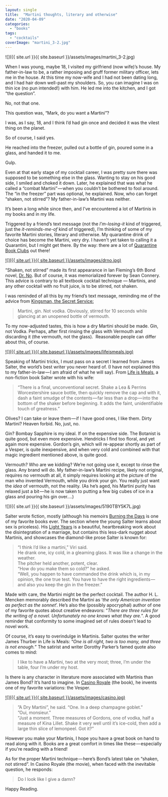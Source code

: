 ```yaml
---
layout: single
title:  "Martini thoughts, literary and otherwise"
date: "2020-04-09"
categories: 
  - "books"
tags: 
  - "cocktails"
coverImage: "martini_3-2.jpg"
---
```


![]({{ site.url }}{{ site.baseurl }}/assets/images/martini_3-2.jpg)

When I was young, maybe 18, I visited my girlfriend (now wife)’s house. My father-in-law to be, a rather imposing and gruff former military officer, lets me in the house. At this time my now-wife and I had not been dating long, and I had hair down well-past my shoulders. So, you can imagine I was on thin ice (no pun intended!) with him. He led me into the kitchen, and I got “the question”. 

No, not that one. 

This question was, “Mark, do you want a Martini”? 

I was, as I say, 18, and I think I’d had gin once and decided it was the vilest thing on the planet. 

So of course, I said yes. 

He reached into the freezer, pulled out a bottle of gin, poured some in a glass, and handed it to me. 

Gulp. 

Even at that early stage of my cocktail career, I was pretty sure there was supposed to be something else in the glass. Wanting to stay on his good side, I smiled and choked it down. Later, he explained that was what he called a “combat Martini” — when you couldn’t be bothered to fool around. The “in the freezer” part was optional, he explained. Now, who can forget “shaken, not stirred”? My father-in-law’s Martini was neither. 

It’s been a long while since then, and I’ve encountered a lot of Martinis in my books and in my life. 

Triggered by a friend’s text message (not the _I’m-losing-it_ kind of triggered, just the _it-reminds-me-of_ kind of triggered), I’m thinking of some of my favorite Martini stories, literary and otherwise. My quarantine drink of choice has become the Martini, very dry. I haven't yet taken to calling it a Quarantini, but I might get there. By the way: there are a lot of [Quarantine Book Clubs](https://www.google.com/search?q=quarantine+book+club) out there!

[![]({{ site.url }}{{ site.baseurl }}/assets/images/drno.jpg)](https://www.amazon.com/Dr-No-James-Bond-Extended-ebook/dp/B008L40Q7E/ref=as_li_ss_tl?dchild=1&keywords=dr+no&qid=1586398247&rnid=2941120011&s=books&sr=1-1&linkCode=ll1&tag=codexmap-20&linkId=75e49802b5f3e64c16b9af7cb10b819f&language=en_US)

“Shaken, not stirred” made its first appearance in Ian Fleming’s 6th Bond novel, [Dr. No](https://www.amazon.com/Dr-No-James-Bond-Extended-ebook/dp/B008L40Q7E/ref=as_li_ss_tl?dchild=1&keywords=dr+no&qid=1586398247&rnid=2941120011&s=books&sr=1-1&linkCode=ll1&tag=codexmap-20&linkId=75e49802b5f3e64c16b9af7cb10b819f&language=en_US). But of course, it was memorialized forever by Sean Connery. This advice is contrary to all textbook cocktail technique — Martinis, and any other cocktail with no fruit juice, is to be stirred, not shaken. 

I was reminded of all this by my friend’s text message, reminding me of the advice from [Kingsman, the Secret Service:](https://www.amazon.com/Kingsman-Secret-Service-Colin-Firth/dp/B00TJYY1HQ/ref=as_li_ss_tl?dchild=1&keywords=kingsman+the+secret+service&qid=1586398308&sr=8-1&linkCode=ll1&tag=codexmap-20&linkId=891e7244fd9d27bbb67b94140dbf6fcb&language=en_US)

> Martini, gin. Not vodka. Obviously, stirred for 10 seconds while glancing at an unopened bottle of vermouth.

To my now-adjusted tastes, this is how a dry Martini should be made. Gin, not Vodka. Perhaps, after first rinsing the glass with Vermouth and discarding it (the vermouth, not the glass).  Reasonable people can differ about this, of course.

[![]({{ site.url }}{{ site.baseurl }}/assets/images/lifeismeals.jpg)](https://www.amazon.com/Life-Meals-Food-Lovers-Book-ebook/dp/B000SEFGQQ/ref=as_li_ss_tl?dchild=1&keywords=life+is+meals&qid=1586398348&sr=8-1&linkCode=ll1&tag=codexmap-20&linkId=0534f3941260dae22ce29304685fc1c6&language=en_US)

Speaking of Martini tricks, I must pass on a secret I learned from James Salter, the world’s best writer you never heard of. (I have not explained this to my father-in-law — I am afraid of what he will say). From [Life is Meals](https://www.amazon.com/Life-Meals-Food-Lovers-Book-ebook/dp/B000SEFGQQ/ref=as_li_ss_tl?dchild=1&keywords=life+is+meals&qid=1586398348&sr=8-1&linkCode=ll1&tag=codexmap-20&linkId=0534f3941260dae22ce29304685fc1c6&language=en_US), a non-fiction book Salter wrote with his wife:

> “There is a final, unconventional secret. Shake a Lea & Perrins Worcestershire sauce bottle, then quickly remove the cap and with it, dash a faint smudge of the contents — far less than a drop — into the bottom of the shaker before beginning. It adds the faint, unidentifiable touch of greatness.”

Olives? I can take or leave them — if I have good ones, I like them. Dirty Martini? Heaven forbid. No, just, no. 

Gin? Bombay Sapphire is my ideal. If on the expensive side. The Botanist is quite good, but even more expensive. Hendricks I find too floral, and yet again more expensive. Gordon’s gin, which will re-appear shortly as part of a Vesper, is quite inexpensive, and when very cold and combined with that magic ingredient mentioned above, is quite good. 

Vermouth? Who are we kidding? We’re not going use it, except to rinse the glass. Any brand will do. My father-in-law’s Martini recipe, likely not original, requires no vermouth at all, it simply requires looking at the picture of the man who invented Vermouth, while you drink your gin. You really just want the _idea_ of vermouth, not the reality. (As he’s aged, his Martini purity has relaxed just a bit — he is now taken to putting a few big cubes of ice in a glass and pouring his gin over….)

![]({{ site.url }}{{ site.baseurl }}/assets/images/5190TBY5K7L.jpg)

Salter wrote fiction, mostly (although his memoirs [Burning the Days](https://www.amazon.com/gp/product/B004G8P74G/ref=as_li_ss_tl?ie=UTF8&linkCode=ll1&tag=codexmap-20&linkId=10af209f3eeb7efb86dd1d16fa6a9686&language=en_US) is one of my favorite books ever. The section where the young Salter learns about sex is priceless). His [Light Years](https://www.amazon.com/gp/product/B004G8PIOA/ref=as_li_ss_tl?ie=UTF8&linkCode=ll1&tag=codexmap-20&linkId=e253e3f647ed4d411e385d4ed56d35d5&language=en_US) is a beautiful, heartbreaking work about the disintegration of a marriage, but contains this less-dark nugget about Martinis, and showcases the diamond-like prose Salter is known for:  
  

> “I think I’d like a martini,” Viri said.  
> He drank one, icy cold, in a gleaming glass. It was like a change in the weather.  
> The pitcher held another, potent, clear.  
> “How do you make them so cold?” he asked.  
> “Well, you happen to have commanded the drink which is, in my opinion, the one true test. You have to have the right ingredients — and also you keep the gin in the freezer.”

Made with care, the Martini might be the perfect cocktail. The author H. L. Mencken memorably described the Martini as ‘_the only American invention as perfect as the sonnet_’. He’s also the (possibly apocryphal) author of one of my favorite quotes about creative endeavors: “_There are three rules for the writing of a novel. Unfortunately no one knows what they are._”. A good reminder that conformity to some imagined set of rules doesn’t lead to novel work. 

Of course, it’s easy to overindulge in Martinis. Salter quotes the writer James Thurber in Life is Meals: “_One is all right, two is too many, and three is not enough._” The satirist and writer Dorothy Parker’s famed quote also comes to mind:

> I like to have a Martini, two at the very most; three, I’m under the table, four I’m under my host. 

Is there is any character in literature more associated with Martinis than James Bond? It’s hard to imagine. In [Casino Royale](https://www.amazon.com/Casino-Royale-James-Bond-Extended-ebook/dp/B008L40NT0/ref=as_li_ss_tl?crid=2O8C7G8Y4EJQU&dchild=1&keywords=casino+royale&qid=1586398451&s=digital-text&sprefix=casino+ro,digital-text,276&sr=1-1&linkCode=ll1&tag=codexmap-20&linkId=6b9d674a6b577987995395a35d1f4981&language=en_US) (the book), he invents one of my favorite variations: the Vesper. 

[![]({{ site.url }}{{ site.baseurl }}/assets/images/casino.jpg)](https://www.amazon.com/Casino-Royale-James-Bond-Extended-ebook/dp/B008L40NT0/ref=as_li_ss_tl?crid=2O8C7G8Y4EJQU&dchild=1&keywords=casino+royale&qid=1586398451&s=digital-text&sprefix=casino+ro,digital-text,276&sr=1-1&linkCode=ll1&tag=codexmap-20&linkId=6b9d674a6b577987995395a35d1f4981&language=en_US)

> ”A Dry Martini”, he said. “One. In a deep champagne goblet.”   
> ”Oui, monsieur.”   
> ”Just a moment. Three measures of Gordons, one of vodka, half a measure of Kina Lillet. Shake it very well until it’s ice-cold, then add a large thin slice of lemonpeel. Got it?”

However you make your Martinis, I hope you have a great book on hand to read along with it. Books are a great comfort in times like these — especially if you're reading with a friend! 

As for the proper Martini technique — here’s Bond’s latest take on “shaken, not stirred”. In Casino Royale (the movie), when faced with the inevitable question, he responds:

> Do I look like I give a damn?

Happy Reading.
